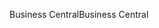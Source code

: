 <span data-ttu-id="b1bad-101">Business Central</span><span class="sxs-lookup"><span data-stu-id="b1bad-101">Business Central</span></span>
